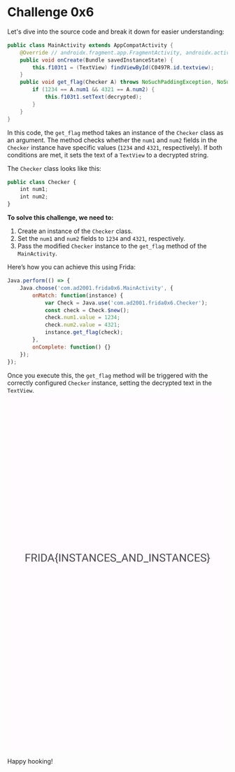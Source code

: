 # Challenge 0x6

Let's dive into the source code and break it down for easier understanding:
```java
public class MainActivity extends AppCompatActivity {
    @Override // androidx.fragment.app.FragmentActivity, androidx.activity.ComponentActivity, androidx.core.app.ComponentActivity, android.app.Activity
    public void onCreate(Bundle savedInstanceState) {
        this.f103t1 = (TextView) findViewById(C0497R.id.textview);
    }
    public void get_flag(Checker A) throws NoSuchPaddingException, NoSuchAlgorithmException, InvalidKeyException, IllegalBlockSizeException, BadPaddingException {
        if (1234 == A.num1 && 4321 == A.num2) {
            this.f103t1.setText(decrypted);
        }
    }
}
```
In this code, the `get_flag` method takes an instance of the `Checker` class as an argument. The method checks whether the `num1` and `num2` fields in the `Checker` instance have specific values (`1234` and `4321`, respectively). If both conditions are met, it sets the text of a `TextView` to a decrypted string.

The `Checker` class looks like this:
```js
public class Checker {
    int num1;
    int num2;
}
```

**To solve this challenge, we need to:**  
1. Create an instance of the `Checker` class.
2. Set the `num1` and `num2` fields to `1234` and `4321`, respectively.
3. Pass the modified `Checker` instance to the `get_flag` method of the `MainActivity`.  

Here’s how you can achieve this using Frida:
```js
Java.perform(() => {
    Java.choose('com.ad2001.frida0x6.MainActivity', {
        onMatch: function(instance) {
            var Check = Java.use('com.ad2001.frida0x6.Checker');
            const check = Check.$new();
            check.num1.value = 1234;
            check.num2.value = 4321;
            instance.get_flag(check);
        },
        onComplete: function() {}
    });
});
```

Once you execute this, the `get_flag` method will be triggered with the correctly configured `Checker` instance, setting the decrypted text in the `TextView`.
![](ScreenShots/Result.jpg)

Happy hooking!
